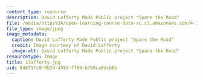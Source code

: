 ```yaml
---
content_type: resource
description: David Lafferty Made Public project "Spare the Road"
file: /media/https%3A/open-learning-course-data-rc.s3.amazonaws.com/4-301-introduction-to-the-visual-arts-spring-2007/84671fc90b2445937f69b709ca0dcb8b_1lafferty.jpg
file_type: image/jpeg
image_metadata:
  caption: David Lafferty Made Public project "Spare the Road"
  credit: Image courtesy of David Lafferty
  image-alt: David Lafferty Made Public project "Spare the Road"
resourcetype: Image
title: 1lafferty.jpg
uid: 84671fc9-0b24-4593-7f69-b709ca0dcb8b
---
```

